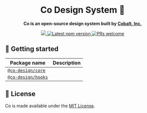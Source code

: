 <h1 align='center'>
  Co Design System 💫
</h1>

<p align="center"><strong>Co is an open-source design system built by <a href="https://present.do">Cobalt, Inc.</a></strong></p>

<p align='center'>
  <a href="https://cobalt.run">
    <img src="https://badgen.net/badge/icon/Made%20by%20Cobalt?icon=https://caple-static.s3.ap-northeast-2.amazonaws.com/cobalt-badge.svg&label&color=5B69C3&labelColor=414C9A" />
  </a>
  <a href='https://www.npmjs.com/package/@co-design/core'>
    <img src='https://img.shields.io/npm/v/@co-design/core.svg' alt='Latest npm version'>
  </a>
  <a href="https://github.com/cobaltinc/bloom/blob/master/.github/CONTRIBUTING.md">
    <img src="https://img.shields.io/badge/PRs-welcome-brightgreen.svg" alt="PRs welcome" />
  </a>
</p>

## :rocket: Getting started

| Package name                                      | Description                                 |
| ------------------------------------------------- | ------------------------------------------- |
| [`@co-design/core`](./packages/co-design-core)    |  |
| [`@co-design/hooks`](./packages/co-design-hooks)  |  |

## :page_facing_up: License

Co is made available under the [MIT License](./LICENSE).
